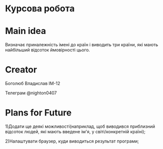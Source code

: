 # Курсова робота
# Main idea

  Визначає приналежність імені до країн і виводить три країни, які мають найбільший відсоток ймовірності цього.
  
# Creator

Боголюб Владислав ІМ-12

Телеграм @nighton0407

# Plans for Future

1)Додати ще деякі можливості(наприклад, щоб виводився приблизний відсоток людей, які мають введене ім'я, у світі/конкретній країні);

2)Налаштувати браузер, куди виводиться результат програми;

